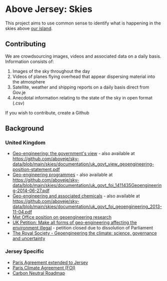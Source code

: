 # Above Jersey: Skies

This project aims to use common sense to identify what is happening in the skies above [our island](https://en.wikipedia.org/wiki/Jersey).

## Contributing

We are crowdsourcing images, videos and associated data on a daily basis. Information consists of:

1. Images of the sky throughout the day
2. Videos of planes flying overhead that appear dispersing material into the atmosphere
3. Satellite, weather and shipping reports on a daily basis direct from Gov.je
4. Anecdotal information relating to the state of the sky in open format (.csv)

If you wish to contribute, create a Github

## Background

### United Kingdom

- [Geo-engineering: the government's view](https://www.gov.uk/government/publications/geo-engineering-research-the-government-s-view) - also available at https://github.com/aboveje/sky-data/blob/main/skies/documentation/uk_govt_view_geoengineering-position-statement.pdf
- [Geo-engineering programmes](https://www.gov.uk/government/publications/geo-engineering-programmes) - also available at https://github.com/aboveje/sky-data/blob/main/skies/documentation/uk_govt_foi_1411435Geoengineering-2014-06-27.pdf
- [Geo-engineering and associated chemicals](https://www.gov.uk/government/publications/geo-engineering-and-associated-chemicals) - also available at https://github.com/aboveje/sky-data/blob/main/skies/documentation/uk_govt_foi_geoengineering_2013-11-04.pdf
- [Met Office position on geoengineering research ](https://www.metoffice.gov.uk/research/climate/earth-system-science/met-office-position-on-geoengineering-research)
- [UK Petition: Make all forms of geo-engineering affecting the environment illegal](https://petition.parliament.uk/petitions/660726) - petition closed due to dissolution of Parliament
- [The Royal Society - Geoengineering the climate: science, governance and uncertainty](https://royalsociety.org/news-resources/publications/2009/geoengineering-climate/)

### Jersey Specific

- [Paris Agreement extended to Jersey](https://www.gov.je/news/2022/pages/parisagreement.aspx)
- [Paris Climate Agreement (FOI)](https://www.gov.je/government/freedomofinformation/pages/foi.aspx?ReportID=5709)
- [Carbon Neutral Roadmap](https://www.gov.je/Government/Pages/StatesReports.aspx?ReportID=5530)
